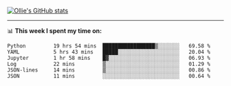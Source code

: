 <!--
**icedpanda/icedpanda** is a ✨ _special_ ✨ repository because its `README.md` (this file) appears on your GitHub profile.

Here are some ideas to get you started:

- 🔭 I’m currently working on ...
- 🌱 I’m currently learning ...
- 👯 I’m looking to collaborate on ...
- 🤔 I’m looking for help with ...
- 💬 Ask me about ...
- 📫 How to reach me: ...
- 😄 Pronouns: ...
- ⚡ Fun fact: ...
-->
[![Ollie's GitHub stats](https://github-readme-stats-icedpanda.vercel.app/api?username=icedpanda&count_private=true&show_icons=true)](https://github.com/icedpanda)

---
📊 **This week I spent my time on:**
<!--START_SECTION:waka-->

```text
Python         19 hrs 54 mins  █████████████████▒░░░░░░░   69.58 %
YAML           5 hrs 43 mins   █████░░░░░░░░░░░░░░░░░░░░   20.04 %
Jupyter        1 hr 58 mins    █▓░░░░░░░░░░░░░░░░░░░░░░░   06.93 %
Log            22 mins         ▒░░░░░░░░░░░░░░░░░░░░░░░░   01.29 %
JSON-lines     14 mins         ▒░░░░░░░░░░░░░░░░░░░░░░░░   00.86 %
JSON           11 mins         ░░░░░░░░░░░░░░░░░░░░░░░░░   00.64 %
```

<!--END_SECTION:waka-->
